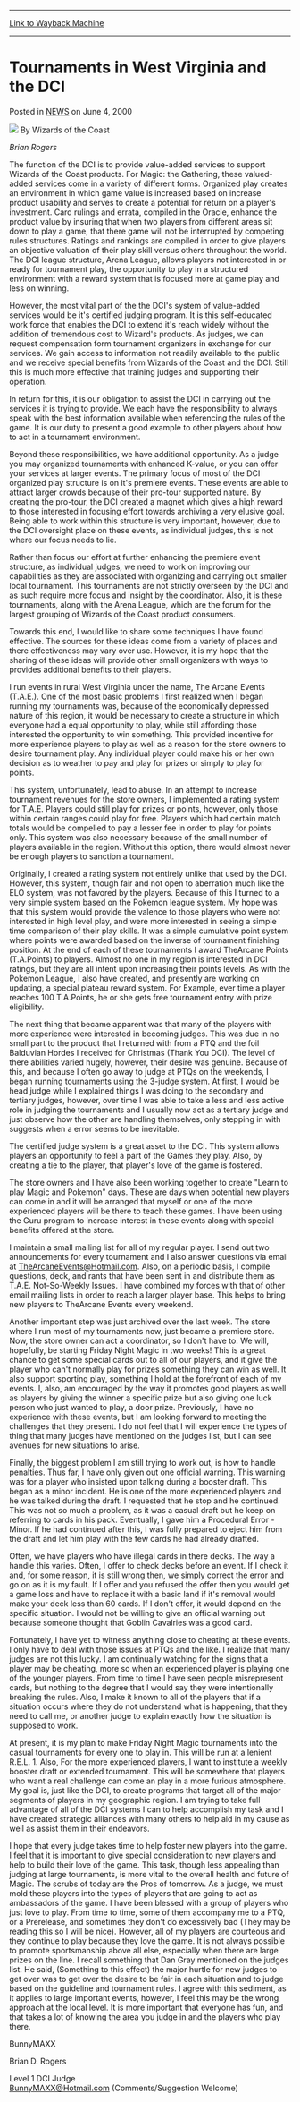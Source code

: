 
---
[Link to Wayback Machine](https://web.archive.org/web/20210501184702/https://magic.wizards.com/en/articles/archive/tournaments-west-virginia-and-dci-2000-04-06)

[_metadata_:author]:- "Wizards of the Coast"
[_metadata_:description]:- "Brian Rogers The function of the DCI is to provide value-added services to support Wizards of the Coast products. For Magic: the Gathering, these valued-added services come in a variety of different forms. Organized play creates an environment in which game value is increased based on increase product usability and serves to create a potential for return on a player's"
[_metadata_:generator]:- "Drupal 7 (http://drupal.org)"
[_metadata_:node]:- "937376"
[_metadata_:path_date]:- "2000-04-06"
[_metadata_:publish_date]:- "2000-06-04"
[_metadata_:source]:- "div-main-content"
[_metadata_:title]:- "Tournaments in West Virginia and the DCI"
[_metadata_:wayback_capture_timestamp]:- "2021-05-01 18:47:02"
[_metadata_:wayback_raw_url]:- "https://web.archive.org/web/20210501184702id_/https://magic.wizards.com/en/articles/archive/tournaments-west-virginia-and-dci-2000-04-06"
[_metadata_:wayback_url]:- "https://magic.wizards.com/en/articles/archive/tournaments-west-virginia-and-dci-2000-04-06"
---


Tournaments in West Virginia and the DCI
========================================



 Posted in [NEWS](/en/articles?source=MX_Nav2020)
 on June 4, 2000 






![](https://media.magic.wizards.com/styles/auth_small/public/images/person/wizards_author.jpg)
By Wizards of the Coast











*Brian Rogers*


The function of the DCI is to provide value-added services to support Wizards of the Coast products. For Magic: the Gathering, these valued-added services come in a variety of different forms. Organized play creates an environment in which game value is increased based on increase product usability and serves to create a potential for return on a player's investment. Card rulings and errata, compiled in the Oracle, enhance the product value by insuring that when two players from different areas sit down to play a game, that there game will not be interrupted by competing rules structures. Ratings and rankings are compiled in order to give players an objective valuation of their play skill versus others throughout the world. The DCI league structure, Arena League, allows players not interested in or ready for tournament play, the opportunity to play in a structured environment with a reward system that is focused more at game play and less on winning.


However, the most vital part of the the DCI's system of value-added services would be it's certified judging program. It is this self-educated work force that enables the DCI to extend it's reach widely without the addition of tremendous cost to Wizard's products. As judges, we can request compensation form tournament organizers in exchange for our services. We gain access to information not readily available to the public and we receive special benefits from Wizards of the Coast and the DCI. Still this is much more effective that training judges and supporting their operation.


In return for this, it is our obligation to assist the DCI in carrying out the services it is trying to provide. We each have the responsibility to always speak with the best information available when referencing the rules of the game. It is our duty to present a good example to other players about how to act in a tournament environment.


Beyond these responsibilities, we have additional opportunity. As a judge you may organized tournaments with enhanced K-value, or you can offer your services at larger events. The primary focus of most of the DCI organized play structure is on it's premiere events. These events are able to attract larger crowds because of their pro-tour supported nature. By creating the pro-tour, the DCI created a magnet which gives a high reward to those interested in focusing effort towards archiving a very elusive goal. Being able to work within this structure is very important, however, due to the DCI oversight place on these events, as individual judges, this is not where our focus needs to lie.


Rather than focus our effort at further enhancing the premiere event structure, as individual judges, we need to work on improving our capabilities as they are associated with organizing and carrying out smaller local tournament. This tournaments are not strictly overseen by the DCI and as such require more focus and insight by the coordinator. Also, it is these tournaments, along with the Arena League, which are the forum for the largest grouping of Wizards of the Coast product consumers.


Towards this end, I would like to share some techniques I have found effective. The sources for these ideas come from a variety of places and there effectiveness may vary over use. However, it is my hope that the sharing of these ideas will provide other small organizers with ways to provides additional benefits to their players.


I run events in rural West Virginia under the name, The Arcane Events (T.A.E.). One of the most basic problems I first realized when I began running my tournaments was, because of the economically depressed nature of this region, it would be necessary to create a structure in which everyone had a equal opportunity to play, while still affording those interested the opportunity to win something. This provided incentive for more experience players to play as well as a reason for the store owners to desire tournament play. Any individual player could make his or her own decision as to weather to pay and play for prizes or simply to play for points.


This system, unfortunately, lead to abuse. In an attempt to increase tournament revenues for the store owners, I implemented a rating system for T.A.E. Players could still play for prizes or points, however, only those within certain ranges could play for free. Players which had certain match totals would be compelled to pay a lesser fee in order to play for points only. This system was also necessary because of the small number of players available in the region. Without this option, there would almost never be enough players to sanction a tournament.


Originally, I created a rating system not entirely unlike that used by the DCI. However, this system, though fair and not open to aberration much like the ELO system, was not favored by the players. Because of this I turned to a very simple system based on the Pokemon league system. My hope was that this system would provide the valence to those players who were not interested in high level play, and were more interested in seeing a simple time comparison of their play skills. It was a simple cumulative point system where points were awarded based on the inverse of tournament finishing position. At the end of each of these tournaments I award TheArcane Points (T.A.Points) to players. Almost no one in my region is interested in DCI ratings, but they are all intent upon increasing their points levels. As with the Pokemon League, I also have created, and presently are working on updating, a special plateau reward system. For Example, ever time a player reaches 100 T.A.Points, he or she gets free tournament entry with prize eligibility.


The next thing that became apparent was that many of the players with more experience were interested in becoming judges. This was due in no small part to the product that I returned with from a PTQ and the foil Balduvian Hordes I received for Christmas (Thank You DCI). The level of there abilities varied hugely, however, their desire was genuine. Because of this, and because I often go away to judge at PTQs on the weekends, I began running tournaments using the 3-judge system. At first, I would be head judge while I explained things I was doing to the secondary and tertiary judges, however, over time I was able to take a less and less active role in judging the tournaments and I usually now act as a tertiary judge and just observe how the other are handling themselves, only stepping in with suggests when a error seems to be inevitable.


The certified judge system is a great asset to the DCI. This system allows players an opportunity to feel a part of the Games they play. Also, by creating a tie to the player, that player's love of the game is fostered.


The store owners and I have also been working together to create "Learn to play Magic and Pokemon" days. These are days when potential new players can come in and it will be arranged that myself or one of the more experienced players will be there to teach these games. I have been using the Guru program to increase interest in these events along with special benefits offered at the store.


I maintain a small mailing list for all of my regular player. I send out two announcements for every tournament and I also answer questions via email at [TheArcaneEvents@Hotmail.com](mailto:TheArcaneEvents@Hotmail.com). Also, on a periodic basis, I compile questions, deck, and rants that have been sent in and distribute them as T.A.E. Not-So-Weekly Issues. I have combined my forces with that of other email mailing lists in order to reach a larger player base. This helps to bring new players to TheArcane Events every weekend.


Another important step was just archived over the last week. The store where I run most of my tournaments now, just became a premiere store. Now, the store owner can act a coordinator, so I don't have to. We will, hopefully, be starting Friday Night Magic in two weeks! This is a great chance to get some special cards out to all of our players, and it give the player who can't normally play for prizes something they can win as well. It also support sporting play, something I hold at the forefront of each of my events. I, also, am encouraged by the way it promotes good players as well as players by giving the winner a specific prize but also giving one luck person who just wanted to play, a door prize. Previously, I have no experience with these events, but I am looking forward to meeting the challenges that they present. I do not feel that I will experience the types of thing that many judges have mentioned on the judges list, but I can see avenues for new situations to arise.


Finally, the biggest problem I am still trying to work out, is how to handle penalties. Thus far, I have only given out one official warning. This warning was for a player who insisted upon talking during a booster draft. This began as a minor incident. He is one of the more experienced players and he was talked during the draft. I requested that he stop and he continued. This was not so much a problem, as it was a casual draft but he keep on referring to cards in his pack. Eventually, I gave him a Procedural Error - Minor. If he had continued after this, I was fully prepared to eject him from the draft and let him play with the few cards he had already drafted.


Often, we have players who have illegal cards in there decks. The way a handle this varies. Often, I offer to check decks before an event. If I check it and, for some reason, it is still wrong then, we simply correct the error and go on as it is my fault. If I offer and you refused the offer then you would get a game loss and have to replace it with a basic land if it's removal would make your deck less than 60 cards. If I don't offer, it would depend on the specific situation. I would not be willing to give an official warning out because someone thought that Goblin Cavalries was a good card.


Fortunately, I have yet to witness anything close to cheating at these events. I only have to deal with those issues at PTQs and the like. I realize that many judges are not this lucky. I am continually watching for the signs that a player may be cheating, more so when an experienced player is playing one of the younger players. From time to time I have seen people misrepresent cards, but nothing to the degree that I would say they were intentionally breaking the rules. Also, I make it known to all of the players that if a situation occurs where they do not understand what is happening, that they need to call me, or another judge to explain exactly how the situation is supposed to work.


At present, it is my plan to make Friday Night Magic tournaments into the casual tournaments for every one to play in. This will be run at a lenient R.E.L. 1. Also, For the more experienced players, I want to institute a weekly booster draft or extended tournament. This will be somewhere that players who want a real challenge can come an play in a more furious atmosphere. My goal is, just like the DCI, to create programs that target all of the major segments of players in my geographic region. I am trying to take full advantage of all of the DCI systems I can to help accomplish my task and I have created strategic alliances with many others to help aid in my cause as well as assist them in their endeavors.


I hope that every judge takes time to help foster new players into the game. I feel that it is important to give special consideration to new players and help to build their love of the game. This task, though less appealing than judging at large tournaments, is more vital to the overall health and future of Magic. The scrubs of today are the Pros of tomorrow. As a judge, we must mold these players into the types of players that are going to act as ambassadors of the game. I have been blessed with a group of players who just love to play. From time to time, some of them accompany me to a PTQ, or a Prerelease, and sometimes they don't do excessively bad (They may be reading this so I will be nice). However, all of my players are courteous and they continue to play because they love the game. It is not always possible to promote sportsmanship above all else, especially when there are large prizes on the line. I recall something that Dan Gray mentioned on the judges list. He said, (Something to this effect) the major hurtle for new judges to get over was to get over the desire to be fair in each situation and to judge based on the guideline and tournament rules. I agree with this sediment, as it applies to large important events, however, I feel this may be the wrong approach at the local level. It is more important that everyone has fun, and that takes a lot of knowing the area you judge in and the players who play there.


BunnyMAXX  

Brian D. Rogers  

Level 1 DCI Judge  
[BunnyMAXX@Hotmail.com](mailto:BunnyMAXX@Hotmail.com) (Comments/Suggestion Welcome)







